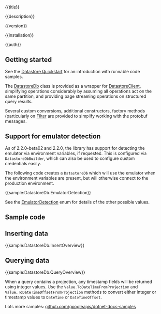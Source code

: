 {{title}}

{{description}}

{{version}}

{{installation}}

{{auth}}

## Getting started

See the [Datastore Quickstart](https://cloud.google.com/datastore/docs/quickstart) for an introduction with runnable code samples.

The [DatastoreDb](obj/api/Google.Cloud.Datastore.V1.DatastoreDb.yml)
class is provided as a wrapper for
[DatastoreClient](obj/api/Google.Cloud.Datastore.V1.DatastoreClient.yml),
simplifying operations considerably by assuming all operations act
on the same partition, and providing page streaming operations on
structured query results.

Several custom conversions, additional constructors,
factory methods (particularly on [Filter](obj/api/Google.Cloud.Datastore.V1.Filter.yml)
are provided to simplify working with the protobuf messages.

## Support for emulator detection

As of 2.2.0-beta02 and 2.2.0, the library has support for detecting the
emulator via environment variables, if requested. This is configured
via `DatastoreDbBuilder`, which can also be used to configure custom
credentials easily.

The following code creates a `DatastoreDb` which will use the
emulator when the environment variables are present, but will
otherwise connect to the production environment.

{{sample:DatastoreDb.EmulatorDetection}}

See the
[EmulatorDetection](obj/api/Google.Cloud.Datastore.V1.EmulatorDetection.yml)
enum for details of the other possible values.

## Sample code

## Inserting data

{{sample:DatastoreDb.InsertOverview}}

## Querying data

{{sample:DatastoreDb.QueryOverview}}

When a query contains a projection, any timestamp fields will be
returned using integer values. Use the
`Value.ToDateTimeFromProjection` and
`Value.ToDateTimeOffsetFromProjection` methods to convert
either integer or timestamp values to `DateTime` or `DateTimeOffset`.

Lots more samples:
[github.com/googleapis/dotnet-docs-samples](https://github.com/GoogleCloudPlatform/dotnet-docs-samples/tree/master/datastore/api)
